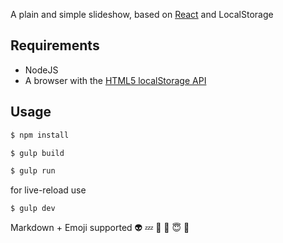 A plain and simple slideshow, based on [React](https://facebook.github.io/react) and LocalStorage

## Requirements
- NodeJS
- A browser with the [HTML5 localStorage API](http://www.w3.org/TR/webstorage/#the-localstorage-attribute)

## Usage

```sh
$ npm install
```

```sh
$ gulp build
```

```sh
$ gulp run
```

for live-reload use

```
$ gulp dev
```

Markdown + Emoji supported 👽 💤 🌇 👿  😇  👮
